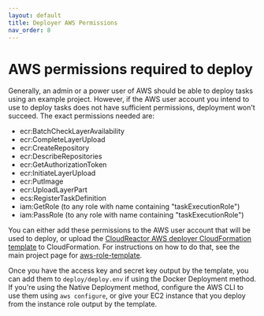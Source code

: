 ```yaml
---
layout: default
title: Deployer AWS Permissions
nav_order: 8
---
```

# AWS permissions required to deploy

Generally, an admin or a power user of AWS should be able to deploy
tasks using an example project. However, if the AWS user account
you intend to use to deploy tasks does not have sufficient permissions,
deployment won't succeed. The exact permissions needed are:

* ecr:BatchCheckLayerAvailability
* ecr:CompleteLayerUpload
* ecr:CreateRepository
* ecr:DescribeRepositories
* ecr:GetAuthorizationToken
* ecr:InitiateLayerUpload
* ecr:PutImage
* ecr:UploadLayerPart
* ecs:RegisterTaskDefinition
* iam:GetRole (to any role with name containing "taskExecutionRole")
* iam:PassRole (to any role with name containing "taskExecutionRole")

You can either add these permissions to the AWS user account that
will be used to deploy, or upload the
[CloudReactor AWS deployer CloudFormation template](https://raw.githubusercontent.com/CloudReactor/aws-role-template/master/cloudreactor-aws-deploy-role-template.json) to CloudFormation.
For instructions on how to do that, see the
main project page for [aws-role-template](https://github.com/CloudReactor/aws-role-template/).

Once you have the access key and secret key output by the template,
you can add them to `deploy/deploy.env` if using the Docker Deployment
method. If you're using the Native Deployment method, configure the
AWS CLI to use them using `aws configure`, or give your EC2 instance
that you deploy from the instance role output by the template.
